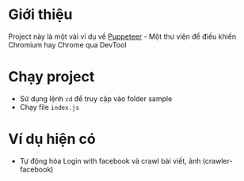 # Giới thiệu
Project này là một vài ví dụ về [Puppeteer](https://github.com/GoogleChrome/puppeteer) - Một thư viện để điều khiển Chromium hay Chrome qua DevTool

# Chạy project
- Sử dụng lệnh `cd` để truy cập vào folder sample
- Chạy file `index.js`

# Ví dụ hiện có
- Tự động hóa Login with facebook và crawl bài viết, ảnh (crawler-facebook)
